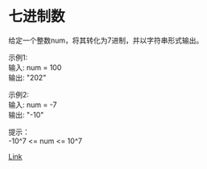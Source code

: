<h1>七进制数</h1>

给定一个整数num，将其转化为7进制，并以字符串形式输出。</br>

示例1:</br>
输入: num = 100</br>
输出: "202"</br>

示例2:</br>
输入: num = -7</br>
输出: "-10"</br>

提示：</br>
-10^7 <= num <= 10^7</br>

[Link](https://leetcode-cn.com/problems/base-7/)